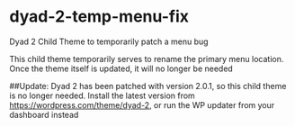 # dyad-2-temp-menu-fix
Dyad 2 Child Theme to temporarily patch a menu bug

This child theme temporarily serves to rename the primary menu location.
Once the theme itself is updated, it will no longer be needed


##Update:
Dyad 2 has been patched with version 2.0.1, so this child theme is no longer needed. Install the latest version from https://wordpress.com/theme/dyad-2, or run the WP updater from your dashboard instead
